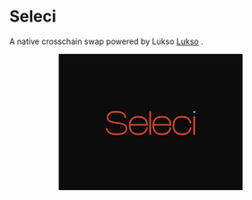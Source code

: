 # Seleci

A native crosschain swap powered by Lukso [Lukso](https://lukso.network/) .

<div align="center">
<img https://github.com/Seleci/.github
  src="https://github.com/Seleci/.github/raw/main/selecilogo.png" 
  style="width:65%; height:55%;" 
/>
</div>
